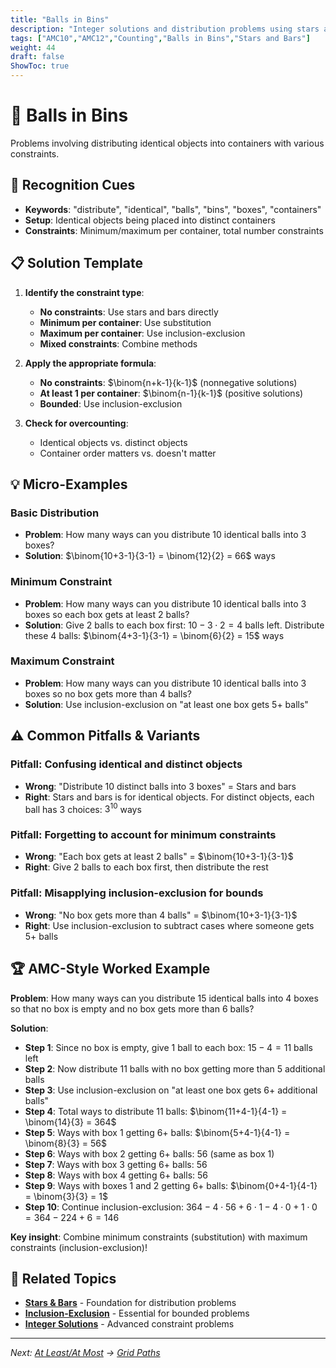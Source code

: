 ```yaml
---
title: "Balls in Bins"
description: "Integer solutions and distribution problems using stars and bars with bounds and constraints."
tags: ["AMC10","AMC12","Counting","Balls in Bins","Stars and Bars"]
weight: 44
draft: false
ShowToc: true
---
```


# 🏀 Balls in Bins

Problems involving distributing identical objects into containers with various constraints.

## 🎯 Recognition Cues

- **Keywords**: "distribute", "identical", "balls", "bins", "boxes", "containers"
- **Setup**: Identical objects being placed into distinct containers
- **Constraints**: Minimum/maximum per container, total number constraints

## 📋 Solution Template

1. **Identify the constraint type**:
   - **No constraints**: Use stars and bars directly
   - **Minimum per container**: Use substitution
   - **Maximum per container**: Use inclusion-exclusion
   - **Mixed constraints**: Combine methods

2. **Apply the appropriate formula**:
   - **No constraints**: $\binom{n+k-1}{k-1}$ (nonnegative solutions)
   - **At least 1 per container**: $\binom{n-1}{k-1}$ (positive solutions)
   - **Bounded**: Use inclusion-exclusion

3. **Check for overcounting**:
   - Identical objects vs. distinct objects
   - Container order matters vs. doesn't matter

## 💡 Micro-Examples

### Basic Distribution
- **Problem**: How many ways can you distribute 10 identical balls into 3 boxes?
- **Solution**: $\binom{10+3-1}{3-1} = \binom{12}{2} = 66$ ways

### Minimum Constraint
- **Problem**: How many ways can you distribute 10 identical balls into 3 boxes so each box gets at least 2 balls?
- **Solution**: Give 2 balls to each box first: $10 - 3 \cdot 2 = 4$ balls left. Distribute these 4 balls: $\binom{4+3-1}{3-1} = \binom{6}{2} = 15$ ways

### Maximum Constraint
- **Problem**: How many ways can you distribute 10 identical balls into 3 boxes so no box gets more than 4 balls?
- **Solution**: Use inclusion-exclusion on "at least one box gets 5+ balls"

## ⚠️ Common Pitfalls & Variants

### **Pitfall**: Confusing identical and distinct objects
- **Wrong**: "Distribute 10 distinct balls into 3 boxes" = Stars and bars
- **Right**: Stars and bars is for identical objects. For distinct objects, each ball has 3 choices: $3^{10}$ ways

### **Pitfall**: Forgetting to account for minimum constraints
- **Wrong**: "Each box gets at least 2 balls" = $\binom{10+3-1}{3-1}$
- **Right**: Give 2 balls to each box first, then distribute the rest

### **Pitfall**: Misapplying inclusion-exclusion for bounds
- **Wrong**: "No box gets more than 4 balls" = $\binom{10+3-1}{3-1}$
- **Right**: Use inclusion-exclusion to subtract cases where someone gets 5+ balls

## 🏆 AMC-Style Worked Example

**Problem**: How many ways can you distribute 15 identical balls into 4 boxes so that no box is empty and no box gets more than 6 balls?

**Solution**:
- **Step 1**: Since no box is empty, give 1 ball to each box: $15 - 4 = 11$ balls left
- **Step 2**: Now distribute 11 balls with no box getting more than 5 additional balls
- **Step 3**: Use inclusion-exclusion on "at least one box gets 6+ additional balls"
- **Step 4**: Total ways to distribute 11 balls: $\binom{11+4-1}{4-1} = \binom{14}{3} = 364$
- **Step 5**: Ways with box 1 getting 6+ balls: $\binom{5+4-1}{4-1} = \binom{8}{3} = 56$
- **Step 6**: Ways with box 2 getting 6+ balls: 56 (same as box 1)
- **Step 7**: Ways with box 3 getting 6+ balls: 56
- **Step 8**: Ways with box 4 getting 6+ balls: 56
- **Step 9**: Ways with boxes 1 and 2 getting 6+ balls: $\binom{0+4-1}{4-1} = \binom{3}{3} = 1$
- **Step 10**: Continue inclusion-exclusion: $364 - 4 \cdot 56 + 6 \cdot 1 - 4 \cdot 0 + 1 \cdot 0 = 364 - 224 + 6 = 146$

**Key insight**: Combine minimum constraints (substitution) with maximum constraints (inclusion-exclusion)!

## 🔗 Related Topics

- **[Stars & Bars](02-topics/stars-and-bars)** - Foundation for distribution problems
- **[Inclusion-Exclusion](02-topics/inclusion-exclusion)** - Essential for bounded problems
- **[Integer Solutions](03-problem-types/integer-solutions)** - Advanced constraint problems

---

*Next: [At Least/At Most](at-least-at-most) → [Grid Paths](grid-paths)*
